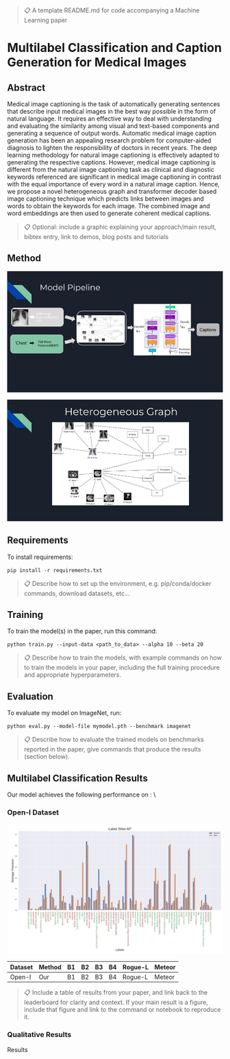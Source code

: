 >📋  A template README.md for code accompanying a Machine Learning paper

# Multilabel Classification and Caption Generation for Medical Images

## Abstract

   Medical image captioning is the task of automatically generating sentences that describe input medical images in the best way possible in the form of natural language. It requires an effective way to deal with understanding and evaluating the similarity among visual and text-based components and generating a sequence of output words. Automatic medical image caption generation has been an appealing research problem for computer-aided diagnosis to lighten the responsibility of doctors in recent years. The deep learning methodology for natural image captioning is effectively adapted to generating the respective captions. However, medical image captioning is different from the natural image captioning task as clinical and diagnostic keywords referenced are significant in medical image captioning in contrast with the equal importance of every word in a natural image caption. 
   Hence, we propose a novel heterogeneous graph and transformer decoder based image captioning technique which predicts links between images and words to obtain the keywords for each image. The combined image and word embeddings are then used to generate coherent medical captions.

>📋  Optional: include a graphic explaining your approach/main result, bibtex entry, link to demos, blog posts and tutorials

## Method

![Model Pipeline](./images/pipeline.jpg?raw=true "Pipeline")

![Heterogeneous Graph](./images/graph.jpg?raw=true "Graph")

## Requirements

To install requirements:

```setup
pip install -r requirements.txt
```

>📋  Describe how to set up the environment, e.g. pip/conda/docker commands, download datasets, etc...

## Training

To train the model(s) in the paper, run this command:

```train
python train.py --input-data <path_to_data> --alpha 10 --beta 20
```

>📋  Describe how to train the models, with example commands on how to train the models in your paper, including the full training procedure and appropriate hyperparameters.

## Evaluation

To evaluate my model on ImageNet, run:

```eval
python eval.py --model-file mymodel.pth --benchmark imagenet
```

>📋  Describe how to evaluate the trained models on benchmarks reported in the paper, give commands that produce the results (section below).

## Multilabel Classification Results

Our model achieves the following performance on :
\
### Open-I Dataset

![Results](./images/openi_result.jpeg?raw=true "Pipeline")

| Dataset         | Method  | B1 | B2 | B3| B4 | Rogue-L | Meteor |  
| ------------------ |---------------- | -------------- | -------------- | -------------- | -------------- | -------------- | -------------- |
| Open-I  | Our  | B1 | B2 | B3| B4 | Rogue-L | Meteor |

>📋  Include a table of results from your paper, and link back to the leaderboard for clarity and context. If your main result is a figure, include that figure and link to the command or notebook to reproduce it. 

### Qualitative Results

Results
